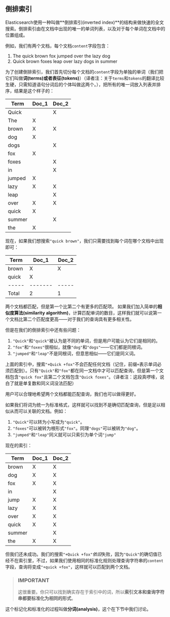 ## 倒排索引

Elasticsearch使用一种叫做**倒排索引(inverted index)**的结构来做快速的全文搜索。倒排索引由在文档中出现的唯一的单词列表，以及对于每个单词在文档中的位置组成。

例如，我们有两个文档，每个文档`content`字段包含：

1. The quick brown fox jumped over the lazy dog
2. Quick brown foxes leap over lazy dogs in summer

为了创建倒排索引，我们首先切分每个文档的`content`字段为单独的单词（我们把它们叫做**词(terms)**或者**表征(tokens)**）（译者注：关于`terms`和`tokens`的翻译比较生硬，只需知道语句分词后的个体叫做这两个。），把所有的唯一词放入列表并排序，结果是这个样子的：

|Term    | Doc_1 |Doc_2|
|--------|-------|-----|
|Quick   |       |  X  |
|The     |   X   |     |
|brown   |   X   |  X  |
|dog     |   X   |     |
|dogs    |       |  X  |
|fox     |   X   |     |
|foxes   |       |  X  |
|in      |       |  X  |
|jumped  |   X   |     |
|lazy    |   X   |  X  |
|leap    |       |  X  |
|over    |   X   |  X  |
|quick   |   X   |     |
|summer  |       |  X  |
|the     |   X   |     ||

现在，如果我们想搜索`"quick brown"`，我们只需要找到每个词在哪个文档中出现即可：


|Term | Doc_1 |Doc_2|
|-----|-------|-----|
|brown|   X   |  X  |
|quick|   X   |     |
|-----|-------|-----|
|Total|   2   |  1  |

两个文档都匹配，但是第一个比第二个有更多的匹配项。
如果我们加入简单的**相似度算法(similarity algorithm)**，计算匹配单词的数目，这样我们就可以说第一个文档比第二个匹配度更高——对于我们的查询具有更多相关性。

但是在我们的倒排索引中还有些问题：

1. `"Quick"`和`"quick"`被认为是不同的单词，但是用户可能认为它们是相同的。
2. `"fox"`和`"foxes"`很相似，就像`"dog"`和`"dogs"`——它们都是同根词。
3. `"jumped"`和`"leap"`不是同根词，但意思相似——它们是同义词。

上面的索引中，搜索`"+Quick +fox"`不会匹配任何文档（记住，前缀`+`表示单词必须匹配到）。只有`"Quick"`和`"fox"`都在同一文档中才可以匹配查询，但是第一个文档包含`"quick fox"`且第二个文档包含`"Quick foxes"`。（译者注：这段真啰嗦，说白了就是单复数和同义词没法匹配）

用户可以合理地希望两个文档都能匹配查询，我们也可以做得更好。

如果我们将词为统一为标准格式，这样就可以找到不是确切匹配查询，但是足以相似从而可以关联的文档。例如：

1. `"Quick"`可以转为小写成为`"quick"`。
2. `"foxes"`可以被转为根形式`"fox"`。同理`"dogs"`可以被转为`"dog"`。
3. `"jumped"`和`"leap"`同义就可以只索引为单个词`"jump"`

现在的索引：

|Term    | Doc_1 |Doc_2|
|--------|-------|-----|
|brown   |   X   |  X  |
|dog     |   X   |  X  |
|fox     |   X   |  X  |
|in      |       |  X  |
|jump    |   X   |  X  |
|lazy    |   X   |  X  |
|over    |   X   |  X  |
|quick   |   X   |  X  |
|summer  |       |  X  |
|the     |   X   |  X  |

但我们还未成功。我们的搜索`"+Quick +fox"`*依旧*失败，因为`"Quick"`的确切值已经不在索引里，不过，如果我们使用相同的标准化规则处理查询字符串的`content`字段，查询将变成`"+quick +fox"`，这样就可以匹配到两个文档。

>### IMPORTANT
>这很重要。你只可以找到确实存在于索引中的词，所以**索引文本和查询字符串都要标准化为相同的形式**。

这个标记化和标准化的过程叫做**分词(analysis)**，这个在下节中我们讨论。
